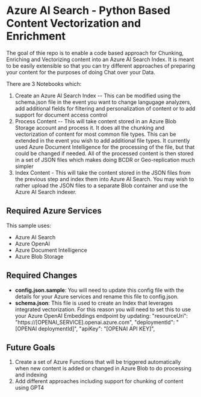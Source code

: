 # Azure AI Search - Python Based Content Vectorization and Enrichment

The goal of thie repo is to enable a code based approach for Chunking, Enriching and Vectorizing content into an Azure AI Search Index. It is meant to be easily extensible so that you can try different approaches of preparing your content for the purposes of doing Chat over your Data.

There are 3 Notebooks which:
1) Create an Azure AI Search Index -- This can be modified using the schema.json file in the event you want to change langugage analyzers, add additional fields for filtering and personalization of content or to add support for document access control
2) Process Content -- This will take content stored in an Azure Blob Storage account and process it. It does all the chunking and vectorization of content for most common file types. This can be extended in the event you wish to add additional file types. It currently used Azure Document Intelligence for the processing of the file, but that could be changed if needed. All of the processed content is then stored in a set of JSON files which makes doing BCDR or Geo-replication much simpler
3) Index Content - This will take the content stored in the JSON files from the previous step and index them into Azure AI Search. You may wish to rather upload the JSON files to a separate Blob container and use the Azure AI Search indexer.

## Required Azure Services
This sample uses:
- Azure AI Search
- Azure OpenAI
- Azure Document Intelligence
- Azure Blob Storage

## Required Changes
- **config.json.sample**: You will need to update this config file with the details for your Azure services and rename this file to config.json.
- **schema.json**: This file is used to create an Index that leverages integrated vectorization. For this reason you will need to set this to use your Azure OpenAI Embeddings endpoint by updating:
          "resourceUri": "https://[OPENAI_SERVICE].openai.azure.com",
          "deploymentId": "[OPENAI deploymentId]",
          "apiKey": "[OPENAI API KEY]",

## Future Goals
1) Create a set of Azure Functions that will be triggered automatically when new content is added or changed in Azure Blob to do processing and indexing
2) Add different approaches including support for chunking of content using GPT4

